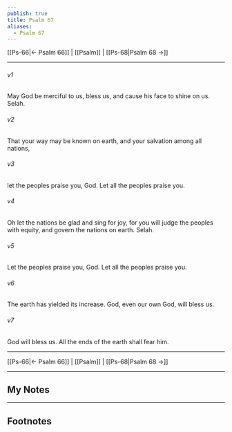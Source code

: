 ```yaml
---
publish: true
title: Psalm 67
aliases:
  - Psalm 67
---
```


[[Ps-66|← Psalm 66]] | [[Psalm]] | [[Ps-68|Psalm 68 →]]
***



###### v1 
May God be merciful to us, bless us, and cause his face to shine on us. Selah. 

###### v2 
That your way may be known on earth, and your salvation among all nations, 

###### v3 
let the peoples praise you, God. Let all the peoples praise you. 

###### v4 
Oh let the nations be glad and sing for joy, for you will judge the peoples with equity, and govern the nations on earth. Selah. 

###### v5 
Let the peoples praise you, God. Let all the peoples praise you. 

###### v6 
The earth has yielded its increase. God, even our own God, will bless us. 

###### v7 
God will bless us. All the ends of the earth shall fear him.

***
[[Ps-66|← Psalm 66]] | [[Psalm]] | [[Ps-68|Psalm 68 →]]

---
## My Notes

---
## Footnotes